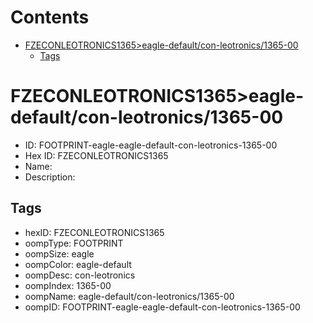 



Contents
========

* [FZECONLEOTRONICS1365>eagle-default/con-leotronics/1365-00](#fzeconleotronics1365eagle-defaultcon-leotronics1365-00)
	* [Tags](#tags)

# FZECONLEOTRONICS1365>eagle-default/con-leotronics/1365-00

- ID: FOOTPRINT-eagle-eagle-default-con-leotronics-1365-00
- Hex ID: FZECONLEOTRONICS1365
- Name: 
- Description: 

## Tags

- hexID: FZECONLEOTRONICS1365
- oompType: FOOTPRINT
- oompSize: eagle
- oompColor: eagle-default
- oompDesc: con-leotronics
- oompIndex: 1365-00
- oompName: eagle-default/con-leotronics/1365-00
- oompID: FOOTPRINT-eagle-eagle-default-con-leotronics-1365-00
